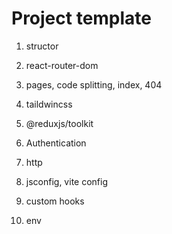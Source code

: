 # Project template

1. structor

2. react-router-dom

3. pages, code splitting, index, 404

4. taildwincss

5. @reduxjs/toolkit

6. Authentication

7. http

8. jsconfig, vite config

9. custom hooks

10. env
